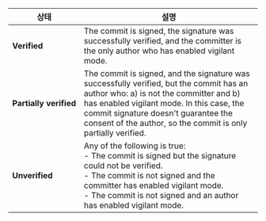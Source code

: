 | 상태                          | 설명                                                                                                                                                                                                                                                                                       |
| --------------------------- | ---------------------------------------------------------------------------------------------------------------------------------------------------------------------------------------------------------------------------------------------------------------------------------------- |
| **Verified**                | The commit is signed, the signature was successfully verified, and the committer is the only author who has enabled vigilant mode.                                                                                                                                                       |
| **Partially&nbsp;verified** | The commit is signed, and the signature was successfully verified, but the commit has an author who: a) is not the committer and b) has enabled vigilant mode. In this case, the commit signature doesn't guarantee the consent of the author, so the commit is only partially verified. |
| **Unverified**              | Any of the following is true:<br>- The commit is signed but the signature could not be verified.<br>- The commit is not signed and the committer has enabled vigilant mode.<br>- The commit is not signed and an author has enabled vigilant mode.<br>           |

